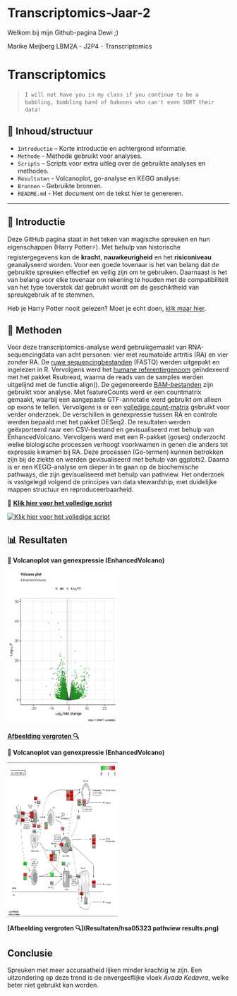 # Transcriptomics-Jaar-2
 
Welkom bij mijn Github-pagina Dewi ;)

Marike Meijberg
LBM2A - J2P4 - Transcriptomics


# Transcriptomics 

> `I will not have you in my class if you continue to be a babbling, bumbling band of baboons who can't even SORT their data!`

## 📁 Inhoud/structuur

- `Introductie` – Korte introductie en achtergrond informatie.  
- `Methode` - Methode gebruikt voor analyses. 
- `Scripts` – Scripts voor extra uitleg over de gebruikte analyses en methodes. 
- `Resultaten` - Volcanoplot, go-analyse en KEGG analyse.
- `Bronnen` - Gebruikte bronnen.
- `README.md` - Het document om de tekst hier te genereren.


---

## 🧠 Introductie

Deze GitHub pagina staat in het teken van magische spreuken en hun eigenschappen (Harry Potter⚡). Met behulp van historische registergegevens kan de **kracht**, **nauwkeurigheid** en het **risiconiveau** geanalyseerd worden. Voor een goede tovenaar is het van belang dat de gebruikte spreuken effectief en veilig zijn om te gebruiken. Daarnaast is het van belang voor elke tovenaar om rekening te houden met de compatibiliteit van het type toverstok dat gebruikt wordt om de geschiktheid van spreukgebruik af te stemmen.  

Heb je Harry Potter nooit gelezen? Moet je echt doen, [klik maar hier](bronnen/harry-potter.pdf).

## 🧬 Methoden
Voor deze transcriptomics-analyse werd gebruikgemaakt van RNA-sequencingdata van acht personen: vier met reumatoïde artritis (RA) en vier zonder RA. De [ruwe sequencingbestanden](Ruwe%20data/)
 (FASTQ) werden uitgepakt en ingelezen in R. Vervolgens werd het [humane referentiegenoom](Referentie%20genoom) geïndexeerd met het pakket Rsubread, waarna de reads van de samples werden uitgelijnd met de functie align(). De gegenereerde [BAM-bestanden](BAM%20files) zijn gebruikt voor analyse.
Met featureCounts werd er een countmatrix gemaakt, waarbij een aangepaste GTF-annotatie werd gebruikt om alleen op exons te tellen. Vervolgens is er een [volledige count-matrix](Count%20matrix) gebruikt voor verder onderzoek.
De verschillen in genexpressie tussen RA en controle werden bepaald met het pakket DESeq2. De resultaten werden geëxporteerd naar een CSV-bestand en gevisualiseerd met behulp van EnhancedVolcano.
Vervolgens werd met een R-pakket (goseq) onderzocht welke biologische processen verhoogt voorkwamen in genen die anders tot expressie kwamen bij RA. Deze processen (Go-termen) kunnen betrokken zijn bij de ziekte en werden gevisualiseerd met behulp van ggplots2. Daarna is er een KEGG-analyse om dieper in te gaan op de biochemische pathways, die zijn gevisualiseerd met behulp van pathview. Het onderzoek is vastgelegd volgend de principes van data stewardship, met duidelijke mappen structuur en reproduceerbaarheid. 

📄 **[Klik hier voor het volledige script](script.R)**  

[![Klik hier voor het volledige script](https://img.shields.io/badge/script-pink?style=flat&logo=R&logoColor=white)](script.R)


## 📊 Resultaten

**🌋 Volcanoplot van genexpressie (EnhancedVolcano)**

<img src="Resultaten/Volcanoplot.png" width ="250" height ="350">

**[Afbeelding vergroten 🔍](Resultaten/Volcanoplot.png)**




**🌋 Volcanoplot van genexpressie (EnhancedVolcano)**

<img src="Resultaten/hsa05323 pathview results.png" width ="250" height ="350">

**[Afbeelding vergroten 🔍](Resultaten/hsa05323 pathview results.png)**




## Conclusie

Spreuken met meer accuraatheid lijken minder krachtig te zijn. Een uitzondering op deze trend is de onvergeeflijke vloek *Avada Kedavra*, welke beter niet gebruikt kan worden. 